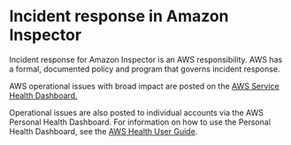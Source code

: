 # Incident response in Amazon Inspector<a name="security-incident-response"></a>

Incident response for Amazon Inspector is an AWS responsibility\. AWS has a formal, documented policy and program that governs incident response\.

AWS operational issues with broad impact are posted on the [AWS Service Health Dashboard\.](https://status.aws.amazon.com/)

Operational issues are also posted to individual accounts via the AWS Personal Health Dashboard\. For information on how to use the Personal Health Dashboard, see the [AWS Health User Guide](https://docs.aws.amazon.com/health/latest/ug/what-is-aws-health.html)\.